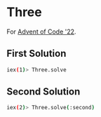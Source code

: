 # Three

For [Advent of Code '22](https://adventofcode.com/2022).

## First Solution

```bash
iex(1)> Three.solve
```

## Second Solution

```bash
iex(2)> Three.solve(:second)
```